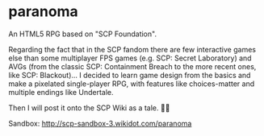 # paranoma
An HTML5 RPG based on "SCP Foundation".

Regarding the fact that in the SCP fandom there are few interactive games else than some multiplayer FPS games (e.g. SCP: Secret Laboratory) and AVGs (from the classic SCP: Containment Breach to the more recent ones, like SCP: Blackout)... I decided to learn game design from the basics and make a pixelated single-player RPG, with features like choices-matter and multiple endings like Undertale.

Then I will post it onto the SCP Wiki as a tale. 🏳️‍🌈

Sandbox: http://scp-sandbox-3.wikidot.com/paranoma
